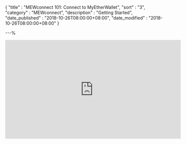 {
"title" : "MEWconnect 101: Connect to MyEtherWallet",
"sort" : "3",
"category" : "MEWconnect",
"description" : "Getting Started",
"date_published" : "2018-10-26T08:00:00+08:00",
"date_modified" : "2018-10-26T08:00:00+08:00"
}

---%

<div class="video-container">
<iframe width="560" height="315" src="https://www.youtube.com/embed/IuyfpsYTZrI" frameborder="0" allowfullscreen></iframe>
</div>
